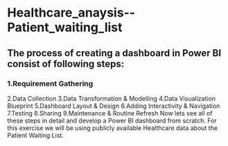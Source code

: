 # Healthcare_anaysis--Patient_waiting_list

## The process of creating a dashboard in Power BI consist of following steps: 
### 1.Requirement Gathering
2.Data Collection
3.Data Transformation & Modelling
4.Data Visualization Blueprint
5.Dashboard Layout & Design
6.Adding Interactivity & Navigation
7.Testing
8.Sharing
9.Maintenance & Routine Refresh
Now lets see all of these steps in detail and develop a Power BI dashboard from scratch. For this exercise we will be using publicly available Healthcare data about the Patient Waiting List.
